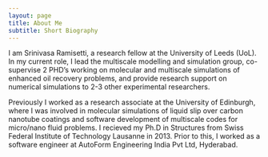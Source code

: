 ```yaml
---
layout: page
title: About Me
subtitle: Short Biography
---
```


I am Srinivasa Ramisetti, a research fellow at the University of Leeds (UoL). In my current role, I lead the multiscale modelling and simulation group, co-supervise 2 PHD’s working on molecular and multiscale simulations of enhanced oil recovery problems, and provide research support on numerical simulations to 2-3 other experimental researchers.

Previously I worked as a research associate at the University of Edinburgh, where I was involved in molecular simulations of liquid slip over carbon nanotube coatings and software development of multiscale codes for micro/nano fluid problems. I recieved my Ph.D in Structures from Swiss Federal Institute of Technology Lausanne in 2013. Prior to this, I worked as a software engineer at AutoForm Engineering India Pvt Ltd, Hyderabad.


